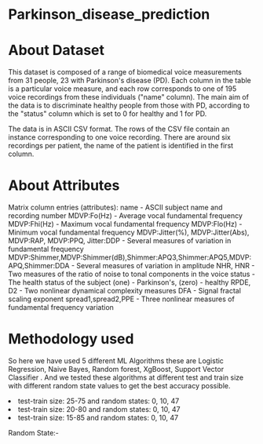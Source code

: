 # Parkinson_disease_prediction

# About Dataset
This dataset is composed of a range of biomedical voice measurements from 31 people, 23 with Parkinson's disease (PD). Each column in the table is a particular voice measure, and each row corresponds to one of 195 voice recordings from these individuals ("name" column). The main aim of the data is to discriminate healthy people from those with PD, according to the "status" column which is set to 0 for healthy and 1 for PD.

The data is in ASCII CSV format. The rows of the CSV file contain an instance corresponding to one voice recording. There are around six recordings per patient, the name of the patient is identified in the first column.

# About Attributes
Matrix column entries (attributes):
name - ASCII subject name and recording number
MDVP:Fo(Hz) - Average vocal fundamental frequency
MDVP:Fhi(Hz) - Maximum vocal fundamental frequency
MDVP:Flo(Hz) - Minimum vocal fundamental frequency
MDVP:Jitter(%), MDVP:Jitter(Abs), MDVP:RAP, MDVP:PPQ, Jitter:DDP - Several measures of variation in fundamental frequency
MDVP:Shimmer,MDVP:Shimmer(dB),Shimmer:APQ3,Shimmer:APQ5,MDVP:APQ,Shimmer:DDA - Several measures of variation in amplitude
NHR, HNR - Two measures of the ratio of noise to tonal components in the voice
status - The health status of the subject (one) - Parkinson's, (zero) - healthy
RPDE, D2 - Two nonlinear dynamical complexity measures
DFA - Signal fractal scaling exponent
spread1,spread2,PPE - Three nonlinear measures of fundamental frequency variation

# Methodology used 
So here we have used 5 different ML Algorithms these are Logistic Regression, Naive Bayes, Random forest, XgBoost, Support Vector Classifier  . And we tested these algorithms at different test and train size with different random state values to get the best accuracy possible.
<li> test-train size: 25-75 and random states: 0, 10, 47
<li> test-train size: 20-80 and random states: 0, 10, 47
<li> test-train size: 15-85 and random states: 0, 10, 47

Random State:- 
